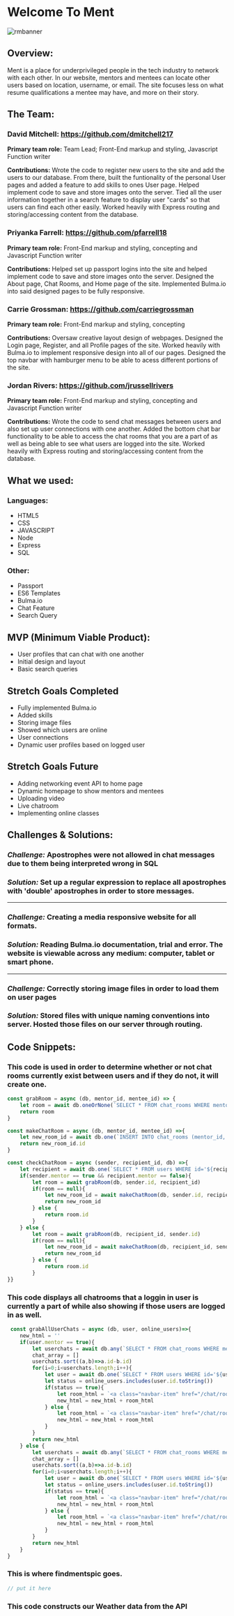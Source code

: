 # Welcome To Ment
![rmbanner](https://github.com/dmitchell217/ProjectM/blob/master/public/images/Ment.png)
## Overview: 
Ment is a place for underprivileged people in the tech industry to network with each other. In our website, mentors and mentees can locate other users based on location, username, or email. The site focuses less on what resume qualifications a mentee may have, and more on their story.     

## The Team:
### David Mitchell: https://github.com/dmitchell217
**Primary team role:** Team Lead; Front-End markup and styling, Javascript Function writer

**Contributions:** Wrote the code to register new users to the site and add the users to our database. From there, built the funtionality of the personal User pages and added a feature to add skills to ones User page. Helped implement code to save and store images onto the server. Tied all the user information together in a search feature to display user "cards" so that users can find each other easily. Worked heavily with Express routing and storing/accessing content from the database.

### Priyanka Farrell: https://github.com/pfarrell18
**Primary team role:** Front-End markup and styling, concepting and Javascript Function writer

**Contributions:** Helped set up passport logins into the site and helped implement code to save and store images onto the server. Designed the About page, Chat Rooms, and Home page of the site. Implemented Bulma.io into said designed pages to be fully responsive.

### Carrie Grossman: https://github.com/carriegrossman
**Primary team role:** Front-End markup and styling, concepting

**Contributions:** Oversaw creative layout design of webpages. Designed the Login page, Register, and all Profile pages of the site. Worked heavily with Bulma.io to implement responsive design into all of our pages. Designed the top navbar with hamburger menu to be able to acess different portions of the site.

### Jordan Rivers: https://github.com/jrussellrivers
**Primary team role:** Front-End markup and styling, concepting and Javascript Function writer

**Contributions:** Wrote the code to send chat messages between users and also set up user connections with one another. Added the bottom chat bar functionality to be able to access the chat rooms that you are a part of as well as being able to see what users are logged into the site. Worked heavily with Express routing and storing/accessing content from the database.

## What we used:
### Languages:
- HTML5
- CSS
- JAVASCRIPT
- Node
- Express
- SQL

### Other:
- Passport
- ES6 Templates
- Bulma.io
- Chat Feature
- Search Query

## MVP (Minimum Viable Product):
- User profiles that can chat with one another
- Initial design and layout
- Basic search queries

## Stretch Goals Completed
- Fully implemented Bulma.io
- Added skills
- Storing image files
- Showed which users are online
- User connections
- Dynamic user profiles based on logged user

## Stretch Goals Future
- Adding networking event API to home page
- Dynamic homepage to show mentors and mentees
- Uploading video
- Live chatroom
- Implementing online classes

## Challenges & Solutions:
### ***Challenge:*** Apostrophes were not allowed in chat messages due to them being interpreted wrong in SQL

### ***Solution:*** Set up a regular expression to replace all apostrophes with 'double' apostrophes in order to store messages.
___
### ***Challenge:*** Creating a media responsive website for all formats.

### ***Solution:*** Reading Bulma.io documentation, trial and error. The website is viewable across any medium: computer, tablet or smart phone.
___
### ***Challenge:*** Correctly storing image files in order to load them on user pages

### ***Solution:*** Stored files with unique naming conventions into server. Hosted those files on our server through routing. 

## Code Snippets:
### This code is used in order to determine whether or not chat rooms currently exist between users and if they do not, it will create one.
``` javascript
const grabRoom = async (db, mentor_id, mentee_id) => {
    let room = await db.oneOrNone(`SELECT * FROM chat_rooms WHERE mentor_id='${mentor_id}' AND mentee_id='${mentee_id}'`)
    return room
}

const makeChatRoom = async (db, mentor_id, mentee_id) =>{
    let new_room_id = await db.one(`INSERT INTO chat_rooms (mentor_id, mentee_id) VALUES ('${mentor_id}','${mentee_id}') RETURNING id`)
    return new_room_id.id
}

const checkChatRoom = async (sender, recipient_id, db) =>{
    let recipient = await db.one(`SELECT * FROM users WHERE id='${recipient_id}'`)
    if(sender.mentor == true && recipient.mentor == false){
        let room = await grabRoom(db, sender.id, recipient_id)
        if(room == null){
            let new_room_id = await makeChatRoom(db, sender.id, recipient_id)
            return new_room_id
        } else {
            return room.id
        }
    } else {
        let room = await grabRoom(db, recipient_id, sender.id)
        if(room == null){
            let new_room_id = await makeChatRoom(db, recipient_id, sender.id)
            return new_room_id
        } else {
            return room.id
        }
}}
```
### This code displays all chatrooms that a loggin in user is currently a part of while also showing if those users are logged in as well.
``` javascript
 const grabAllUserChats = async (db, user, online_users)=>{
    new_html = ''
    if(user.mentor == true){
        let userchats = await db.any(`SELECT * FROM chat_rooms WHERE mentor_id='${user.id}'`)
        chat_array = []
        userchats.sort((a,b)=>a.id-b.id)
        for(i=0;i<userchats.length;i++){
            let user = await db.one(`SELECT * FROM users WHERE id='${userchats[i].mentee_id}'`)
            let status = online_users.includes(user.id.toString())
            if(status == true){
                let room_html = `<a class="navbar-item" href="/chat/room/${userchats[i].id}">Chat Room With ${user.username} 🟢</a>`
                new_html = new_html + room_html
            } else {
                let room_html = `<a class="navbar-item" href="/chat/room/${userchats[i].id}">Chat Room With ${user.username} ⚪</a>`
                new_html = new_html + room_html
            }
        }
        return new_html
    } else {
        let userchats = await db.any(`SELECT * FROM chat_rooms WHERE mentee_id='${user.id}'`)
        chat_array = []
        userchats.sort((a,b)=>a.id-b.id)
        for(i=0;i<userchats.length;i++){
            let user = await db.one(`SELECT * FROM users WHERE id='${userchats[i].mentor_id}'`)
            let status = online_users.includes(user.id.toString())
            if(status == true){
                let room_html = `<a class="navbar-item" href="/chat/room/${userchats[i].id}">Chat Room With ${user.username} 🟢</a>`
                new_html = new_html + room_html
            } else {
                let room_html = `<a class="navbar-item" href="/chat/room/${userchats[i].id}">Chat Room With ${user.username} ⚪</a>`
                new_html = new_html + room_html
            }
        }
        return new_html
    }
}
```
### This is where findmentspic goes.
```javascript
// put it here
```
### This code constructs our Weather data from the API
``` javascript

```

